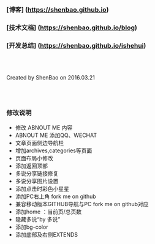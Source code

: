 
# 

### [博客] (https://shenbao.github.io)

### [技术文档] (https://shenbao.github.io/blog)

### [开发总结] (https://shenbao.github.io/ishehui)

<br/><br/>

Created by ShenBao on 2016.03.21


<br/><br/>

### 修改说明

- 修改 ABNOUT ME 内容
- ABNOUT ME 添加QQ、WECHAT
- 文章页面侧边导航栏
- 增加archives,categories等页面
- 页面布局小修改
- 添加返回顶部
- 多说分享链接修复
- 多说分享图片设置
- 添加点击时彩色小星星
- 添加PC右上角 fork me on github
- 兼容移动版本GITHUB导航与PC fork me on github对应
- 添加home ：当前页/总页数
- 隐藏多说“by 多说”
- 添加bg-color
- 添加底部及右侧EXTENDS
